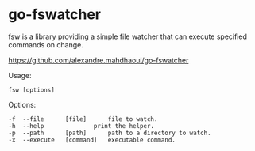 # go-fswatcher

fsw is a library providing a simple file watcher that can
execute specified commands on change.

https://github.com/alexandre.mahdhaoui/go-fswatcher

Usage: 	
```shell
fsw [options]
```

Options:

	-f	--file 		[file]		file to watch.
	-h	--help				print the helper.
	-p	--path		[path]		path to a directory to watch.
	-x	--execute	[command]	executable command.
